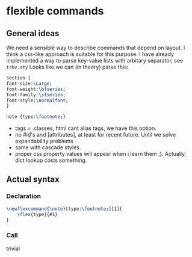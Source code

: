 # flexible commands

## General ideas
We need a sensible way to describe commands that depend on layout.
I think a css-like approach is suitable for this purpose. I have already
implemented a way to parse key-value lists with arbitary separator, see `trkv.sty`
Looks like we can (in theory) parse this:

```tex
section {
font-size:\Large;
font-weight:\bfseries;
font-family:\sfseries;
font-style:\normalfont;
}

note {type:\footnote;}
```

* tags = .classes, html cant alias tags, we have this option.
* no #id's and [attributes], at least for recent future. Until we solve expandability problems
* same with cascade styles.
* proper css property values will appear when i learn them ;).
  Actually, dict lookup costs something.

## Actual syntax

### Declaration

```tex
\newflexcommand{\note}[type:\footnote;][1]{
    \flex{type}{#1}
}
```
### Call

trivial


